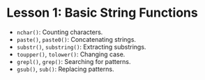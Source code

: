 # Lesson 1: Basic String Functions

* `nchar()`: Counting characters.
* `paste()`, `paste0()`: Concatenating strings.
* `substr()`, `substring()`: Extracting substrings.
* `toupper()`, `tolower()`: Changing case.
* `grepl()`, `grep()`: Searching for patterns.
* `gsub()`, `sub()`: Replacing patterns.
